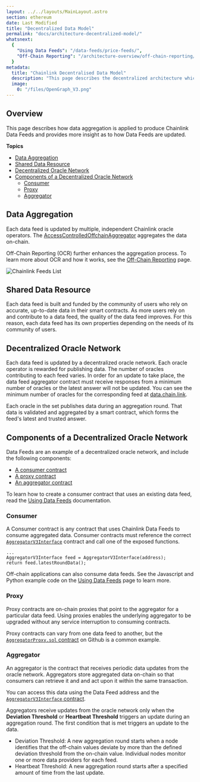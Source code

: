 ```yaml
---
layout: ../../layouts/MainLayout.astro
section: ethereum
date: Last Modified
title: "Decentralized Data Model"
permalink: "docs/architecture-decentralized-model/"
whatsnext:
  {
    "Using Data Feeds": "/data-feeds/price-feeds/",
    "Off-Chain Reporting": "/architecture-overview/off-chain-reporting/",
  }
metadata:
  title: "Chainlink Decentralised Data Model"
  description: "This page describes the decentralized architecture which enables Chainlink to aggregate data from multiple independent node operators."
  image:
    0: "/files/OpenGraph_V3.png"
---
```


## Overview

This page describes how data aggregation is applied to produce Chainlink Data Feeds and provides more insight as to how Data Feeds are updated.

**Topics**

- [Data Aggregation](#data-aggregation)
- [Shared Data Resource](#shared-data-resource)
- [Decentralized Oracle Network](#decentralized-oracle-network)
- [Components of a Decentralized Oracle Network](#components-of-a-decentralized-oracle-network)
  - [Consumer](#consumer)
  - [Proxy](#proxy)
  - [Aggregator](#aggregator)

## Data Aggregation

Each data feed is updated by multiple, independent Chainlink oracle operators. The [AccessControlledOffchainAggregator](https://github.com/smartcontractkit/libocr/blob/master/contract/AccessControlledOffchainAggregator.sol) aggregates the data on-chain.

Off-Chain Reporting (OCR) further enhances the aggregation process. To learn more about OCR and how it works, see the [Off-Chain Reporting](/architecture-overview/off-chain-reporting/) page.

![Chainlink Feeds List](/images/contract-devs/price-aggr.png)

## Shared Data Resource

Each data feed is built and funded by the community of users who rely on accurate, up-to-date data in their smart contracts. As more users rely on and contribute to a data feed, the quality of the data feed improves. For this reason, each data feed has its own properties depending on the needs of its community of users.

## Decentralized Oracle Network

Each data feed is updated by a decentralized oracle network. Each oracle operator is rewarded for publishing data. The number of oracles contributing to each feed varies. In order for an update to take place, the data feed aggregator contract must receive responses from a minimum number of oracles or the latest answer will not be updated. You can see the minimum number of oracles for the corresponding feed at [data.chain.link](https://data.chain.link).

Each oracle in the set publishes data during an aggregation round. That data is validated and aggregated by a smart contract, which forms the feed's latest and trusted answer.

## Components of a Decentralized Oracle Network

Data Feeds are an example of a decentralized oracle network, and include the following components:

- [A consumer contract](#consumer)
- [A proxy contract](#proxy)
- [An aggregator contract](#aggregator)

To learn how to create a consumer contract that uses an existing data feed, read the [Using Data Feeds](/data-feeds/price-feeds/) documentation.

### Consumer

A Consumer contract is any contract that uses Chainlink Data Feeds to consume aggregated data. Consumer contracts must reference the correct [`AggregatorV3Interface`](https://github.com/smartcontractkit/chainlink/blob/master/contracts/src/v0.8/interfaces/AggregatorV3Interface.sol) contract and call one of the exposed functions.

```solidity
...
AggregatorV3Interface feed = AggregatorV3Interface(address);
return feed.latestRoundData();
```

Off-chain applications can also consume data feeds. See the Javascript and Python example code on the [Using Data Feeds](/data-feeds/price-feeds/) page to learn more.

### Proxy

Proxy contracts are on-chain proxies that point to the aggregator for a particular data feed. Using proxies enables the underlying aggregator to be upgraded without any service interruption to consuming contracts.

Proxy contracts can vary from one data feed to another, but the [`AggregatorProxy.sol` contract](https://github.com/smartcontractkit/chainlink/blob/develop/contracts/src/v0.7/dev/AggregatorProxy.sol) on Github is a common example.

### Aggregator

An aggregator is the contract that receives periodic data updates from the oracle network. Aggregators store aggregated data on-chain so that consumers can retrieve it and and act upon it within the same transaction.

You can access this data using the Data Feed address and the [`AggregatorV3Interface` contract](https://github.com/smartcontractkit/chainlink/blob/develop/contracts/src/v0.6/interfaces/AggregatorV3Interface.sol).

Aggregators receive updates from the oracle network only when the **Deviation Threshold** or **Heartbeat Threshold** triggers an update during an aggregation round. The first condition that is met triggers an update to the data.

- Deviation Threshold: A new aggregation round starts when a node identifies that the off-chain values deviate by more than the defined deviation threshold from the on-chain value. Individual nodes monitor one or more data providers for each feed.
- Heartbeat Threshold: A new aggregation round starts after a specified amount of time from the last update.

